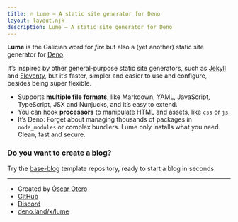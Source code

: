 ```yaml
---
title: 🔥 Lume – A static site generator for Deno
layout: layout.njk
description: Lume – A static site generator for Deno
---
```


**Lume** is the Galician word for *fire*
but also a (yet another) static site generator for [Deno](https://deno.land/).

It’s inspired by other general-purpose static site generators,
such as [Jekyll](https://jekyllrb.com/) and [Eleventy](https://www.11ty.dev/),
but it’s faster, simpler and easier to use and configure,
besides being super flexible.

- Supports **multiple file formats**,
  like Markdown, YAML, JavaScript, TypeScript, JSX and Nunjucks,
  and it’s easy to extend.
- You can hook **processors** to manipulate HTML and assets,
  like `css` or `js`.
- It’s Deno: Forget about managing thousands of packages in `node_modules`
  or complex bundlers. Lume only installs what you need. Clean, fast and secure.

### Do you want to create a blog?

Try the [base-blog](https://github.com/lumeland/base-blog) template repository,
ready to start a blog in seconds.

---

- Created by [Óscar Otero](https://github.com/oscarotero)
- [GitHub](https://github.com/lumeland/lume)
- [Discord](https://discord.gg/YbTmpACHWB)
- [deno.land/x/lume](https://deno.land/x/lume)
